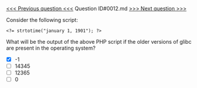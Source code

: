[<<< Previous question <<<](0011.md)  Question ID#0012.md  [>>> Next question >>>](0013.md) 

Consider the following script:

```[object Object]
<?= strtotime("january 1, 1901"); ?>
```

What will be the output of the above PHP script if the older versions of glibc are present in the operating system?

- [x] -1
- [ ] 14345
- [ ] 12365
- [ ] 0
